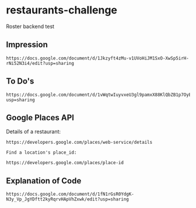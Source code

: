 # restaurants-challenge
Roster backend test

## Impression
```
https://docs.google.com/document/d/1Jkzyft4zMu-v1UVoHiJM1SxO-XwSp5irH-rNi52N3i4/edit?usp=sharing
```

## To Do's
```
https://docs.google.com/document/d/1vWqtwIuyvxeU3gl9pamxX88KlQbZB1p7OyEQh39C63w/edit?usp=sharing
```

## Google Places API
Details of a restaurant:
```
https://developers.google.com/places/web-service/details
```
```
Find a location's place_id:
```
```
https://developers.google.com/places/place-id

```

## Explanation of Code
```
https://docs.google.com/document/d/1fN1rGsR0YdgK-N3y_Vp_JgYDftt2kyRqrvHApVhZxwk/edit?usp=sharing
```
